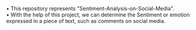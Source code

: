 •	This repository represents "Sentiment-Analysis-on-Social-Media".  
•	With the help of this project, we can determine the Sentiment or emotion expressed in a piece of text, such as comments on social media.    
